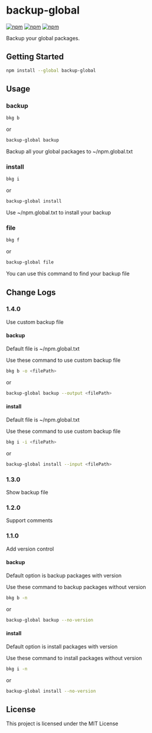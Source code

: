 # backup-global
[![npm](https://img.shields.io/npm/dt/backup-global.svg)]()
[![npm](https://img.shields.io/npm/v/backup-global.svg)]()
[![npm](https://img.shields.io/npm/l/backup-global.svg)]()

Backup your global packages.

## Getting Started

```bash
npm install --global backup-global
```

## Usage

### backup

```bash
bkg b
```

or

```bash
backup-global backup
```

Backup all your global packages to ~/npm.global.txt

### install

```bash
bkg i
```

or

```bash
backup-global install
```

Use ~/npm.global.txt to install your backup

### file

```bash
bkg f
```

or

```bash
backup-global file
```

You can use this command to find your backup file

## Change Logs

### 1.4.0
Use custom backup file

#### backup

Default file is ~/npm.global.txt

Use these command to use custom backup file

```bash
bkg b -o <filePath>
```

or

```bash
backup-global backup --output <filePath>
```

#### install

Default file is ~/npm.global.txt

Use these command to use custom backup file

```bash
bkg i -i <filePath>
```

or

```bash
backup-global install --input <filePath>
```

### 1.3.0
Show backup file

### 1.2.0
Support comments

### 1.1.0
Add version control

#### backup

Default option is backup packages with version

Use these command to backup packages without version

```bash
bkg b -n
```

or

```bash
backup-global backup --no-version
```

#### install

Default option is install packages with version

Use these command to install packages without version

```bash
bkg i -n
```

or

```bash
backup-global install --no-version
```

## License

This project is licensed under the MIT License
